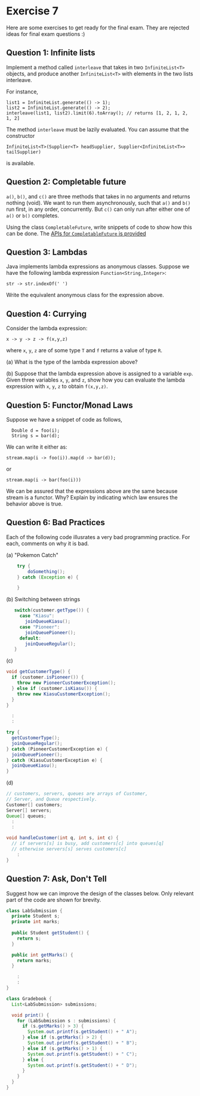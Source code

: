 # Exercise 7

Here are some exercises to get ready for the final exam.  They are rejected ideas for final exam questions :)

## Question 1: Infinite lists

Implement a method called `interleave` that takes in two `InfiniteList<T>` objects, and produce another `InfiniteList<T>` with elements in the two lists interleave.

For instance,

```
list1 = InfiniteList.generate(() -> 1);
list2 = InfiniteList.generate(() -> 2);
interleave(list1, list2).limit(6).toArray(); // returns [1, 2, 1, 2, 1, 2]
```

The method `interleave` must be lazily evaluated.  You can assume that the constructor

```
InfiniteList<T>(Supplier<T> headSupplier, Supplier<InfiniteList<T>> tailSupplier)
```

is available.

## Question 2: Completable future

`a()`, `b()`, and `c()` are three methods that takes in no arguments and returns nothing (void).  We want to run them asynchronously, such that `a()` and `b()` run first, in any order, concurrently.  But `c()` can only run after either one of `a()` or `b()` completes.

Using the class `CompletableFuture`, write snippets of code to show how this can be done.  The [APIs for `CompletableFuture` is provided](https://docs.oracle.com/javase/8/docs/api/java/util/concurrent/CompletableFuture.html)

## Question 3: Lambdas

Java implements lambda expressions as anonymous classes.  Suppose we have the following lambda expression `Function<String,Integer>`:

```
str -> str.indexOf(' ')
```

Write the equivalent anonymous class for the expression above.

## Question 4: Currying

Consider the lambda expression:

```
x -> y -> z -> f(x,y,z)
```

where `x`, `y`, `z` are of some type `T` and `f` returns a value of type `R`.

(a) What is the type of the lambda expression above?

(b) Suppose that the lambda expression above is assigned to a variable `exp`.  Given three variables `x`, `y`, and `z`, show how you can evaluate the lambda expression with `x`, `y`, `z` to obtain `f(x,y,z)`.

## Question 5: Functor/Monad Laws

Suppose we have a snippet of code as follows, 

```
  Double d = foo(i);
  String s = bar(d);
```

We can write it either as:

```
stream.map(i -> foo(i)).map(d -> bar(d));
```

or 

```
stream.map(i -> bar(foo(i)))
```

We can be assured that the expressions above are the same because stream is a functor.  Why?  Explain by indicating which law ensures the behavior above is true.

## Question 6: Bad Practices

Each of the following code illusrates a very bad programming practice.  For each, comments on why it is bad.

(a) "Pokemon Catch" 

```Java
	try {
		doSomething();
	} catch (Exception e) {

	}
```

(b) Switching between strings

```Java
   switch(customer.getType()) {
	 case "Kiasu": 
	   joinQueueKiasu();
	 case "Pioneer": 
	   joinQueuePioneer();
     default:
	   joinQueueRegular();
   } 
```
	   
(c) 

```Java
void getCustomerType() {
  if (customer.isPioneer()) {
    throw new PioneerCustomerException();
  } else if (customer.isKiasu()) {
    throw new KiasuCustomerException();
  }
}

  :
  :

try {
  getCustomerType();
  joinQueueRegular();
} catch (PioneerCustomerException e) {
  joinQueuePioneer();
} catch (KiasuCustomerException e) {
  joinQueueKiasu();
}
```

(d)

```Java
// customers, servers, queues are arrays of Customer, 
// Server, and Queue respectively.
Customer[] customers;
Server[] servers;
Queue[] queues;
  :
  :

void handleCustomer(int q, int s, int c) {
  // if servers[s] is busy, add customers[c] into queues[q]
  // otherwise servers[s] serves customers[c]
    :
}
```

## Question 7: Ask, Don't Tell

Suggest how we can improve the design of the classes below.  Only relevant part of the code are shown for brevity.

```Java
class LabSubmission {
  private Student s;
  private int marks;
  
  public Student getStudent() {
	return s;
  }

  public int getMarks() {
	return marks;
  }

    :
	:
}

class Gradebook {
  List<LabSubmission> submissions;

  void print() {
	for (LabSubmission s : submissions) {
	  if (s.getMarks() > 3) {
        System.out.printf(s.getStudent() + " A");
	  } else if (s.getMarks() > 2) {
        System.out.printf(s.getStudent() + " B");
	  } else if (s.getMarks() > 1) {
        System.out.printf(s.getStudent() + " C");
	  } else {
        System.out.printf(s.getStudent() + " D");
	  }
	}
  }
}
```
